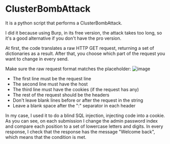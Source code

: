# ClusterBombAttack
It is a python script that performs a ClusterBombAttack. 

I did it because using Burp, in its free version, the attack takes too long, so it's a good alternative if you don't have the pro version.

At first, the code translates a raw HTTP GET request, returning a set of dictionaries as a result. After that, you choose which part of the request you want to change in every send.

Make sure the raw request format matches the placeholder:
![image](https://user-images.githubusercontent.com/50599731/206592631-754549db-5b14-4bc3-b025-eef20b6846a4.png)
- The first line must be the request line
- The second line must have the host
- The third line must have the cookies (if the request has any)
- The rest of the request should be the headers
- Don't leave blank lines before or after the request in the string
- Leave a blank space after the ":" separator in each header

In my case, I used it to do a blind SQL injection, injecting code into a cookie. 
As you can see, on each submission I change the admin password index and compare each position to a set of lowercase letters and digits. In every response, I check that  the response has the message "Welcome back", which means that the condition is met.
